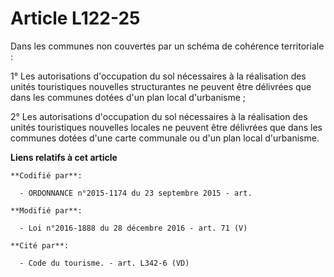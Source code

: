 # Article L122-25

Dans les communes non couvertes par un schéma de cohérence territoriale : 

1° Les autorisations d'occupation du sol nécessaires à la réalisation  des unités touristiques nouvelles structurantes ne
peuvent être  délivrées que dans les communes dotées d'un plan local d'urbanisme ; 

2° Les autorisations d'occupation du sol nécessaires à la réalisation  des unités touristiques nouvelles locales ne peuvent
être délivrées que  dans les communes dotées d'une carte communale ou d'un plan local  d'urbanisme.

**Liens relatifs à cet article**

	**Codifié par**:

	  - ORDONNANCE n°2015-1174 du 23 septembre 2015 - art.

	**Modifié par**:

	  - Loi n°2016-1888 du 28 décembre 2016 - art. 71 (V)

	**Cité par**:

	  - Code du tourisme. - art. L342-6 (VD)
